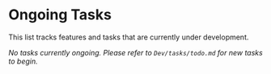 # Ongoing Tasks

This list tracks features and tasks that are currently under development.

*No tasks currently ongoing. Please refer to `Dev/tasks/todo.md` for new tasks to begin.*
